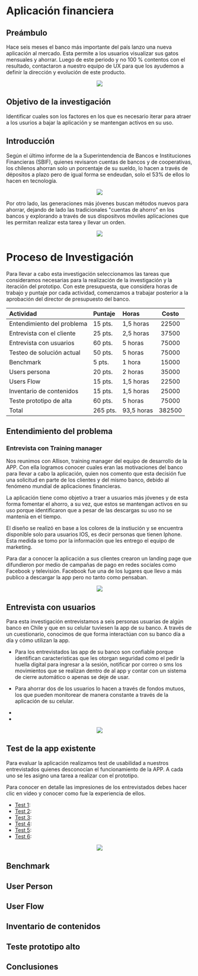 # Aplicación financiera

## Preámbulo

Hace seis meses el banco más importante del país lanzo una nueva aplicación al mercado. Esta permite a los usuarios visualizar sus gatos mensuales y ahorrar. Luego de este periodo y no 100 % contentos con el resultado, contactaron a nuestro equipo de UX para que los ayudemos a definir la dirección y evolución de este producto. 

<p align="center">
  <img src="https://camo.githubusercontent.com/0afcd9080c9c9ce41c3c08c67005dc5242143980/68747470733a2f2f6c68332e676f6f676c6575736572636f6e74656e742e636f6d2f5779665550757252756f587979655a53635174644c686b3036335a6f7a546f566c756a6f6c6a756c335444774a57354b5a79334f6d5f4c7675422d54423949634732725f424353706f5874584c2d625a6a496547424678516d4c344759454d3251586e516f7671364576697859614f5f5a352d67464d766c6a4d396a79653762566f66656e644d74654249">
</p>

##  Objetivo de la investigación

Identificar cuales son los factores en los que es necesario iterar para atraer a los usurios a bajar la aplicación y se mantengan activos en su uso.

## Introducción

Según el último informe de la a Superintendencia de Bancos e Instituciones Financieras (SBIF), quienes revisaron cuentas de bancos y de cooperativas, los chilenos ahorran solo un porcentaje de su sueldo, lo hacen a través de dépositos a plazo pero de igual forma se endeudan, solo el 53% de ellos lo hacen en tecnología.


<p align="center">
  <img src="https://github.com/ConstanzaGarcia/scl-2018-1-fintech-app/blob/master/assets/img/2.png">
</p>

Por otro lado, las generaciones más jóvenes buscan métodos nuevos para ahorrar, dejando de lado las tradicionales "cuentas de ahorro" en los bancos y explorando a través de sus dispositvos móviles aplicaciones que les permitan realizar esta tarea y llevar un orden.

<p align="center">
  <img src="https://github.com/ConstanzaGarcia/scl-2018-1-fintech-app/blob/master/assets/img/1.png">
</p>


# Proceso de Investigación

Para llevar a cabo esta investigación seleccionamos las tareas que consideramos necesarias para la realización de la investigación y la iteración del prototipo. Con este presupuesta, que considera horas de trabajo y puntaje por cada actividad, comenzamos a trabajar posterior a la aprobación del director de presupuesto del banco.

|Actividad |Puntaje |Horas |Costo |
|:----|:---|:---|:---:|
|Entendimiento del problema|15 pts.| 1,5 horas | 22500|
|Entrevista con el cliente|25 pts. |2,5 horas | 37500|
|Entrevista con usuarios|60 pts. |5 horas | 75000 |
|Testeo de solución actual|50 pts.| 5 horas | 75000| 
|Benchmark |5 pts.| 1 hora |15000 |
|Users persona | 20 pts. | 2 horas| 35000 |
|Users Flow |15 pts. | 1,5 horas | 22500 |
|Inventario de contenidos |15 pts. | 1,5 horas | 25000|
|Teste prototipo de alta |60 pts. | 5 horas | 75000 |
|Total |265 pts.| 93,5 horas | 382500|

## Entendimiento del problema
### Entrevista con Training manager 

Nos reunimos con Allison, training manager del equipo de desarrollo de la APP. Con ella logramos conocer cuales eran las motivaciones del banco para llevar a cabo la aplicación, quien nos comento que esta decisión fue una solicitud en parte de los clientes y del mismo banco, debido al fenómeno mundial de aplicaciones financieras. 

La aplicación tiene como objetivo a traer a usuarios más jóvenes y de esta forma fomentar el ahorro, a su vez, que estos se mantengan activos en su uso porque identificaron que a pesar de las descargas su uso no se mantenía en el tiempo. 

El diseño se realizó en base a los colores de la instiución y se encuentra disponible solo para usuarios IOS, es decir personas que tienen Iphone. Esta medida se tomo por la información que les entrego el equipo de marketing. 

Para dar a conocer la aplicación a sus clientes crearon un landing page que difundieron por medio de campañas de pago en redes sociales como Facebook y televisión. Facebook fue una de los lugares que llevo a más publico a descargar la app pero no tanto como pensaban. 

<p align="center">
  <img src="https://github.com/ConstanzaGarcia/scl-2018-1-fintech-app/blob/master/assets/img/trainingmanager.jpeg">
</p>


## Entrevista con usuarios

Para esta investigación entrevistamos a seis personas usuarias de algún banco en Chile y que en su celular tuviesen la app de su banco. A través de un cuestionario, conocimos de que forma interactúan con su banco día a día y cómo utilizan la app.

- Para los entrevistados las app de su banco son confiable porque identifican caracteristicas que les otorgan seguridad como el pedir la huella digital para ingresar a la sesión, notificar por correo o sms los movimientos que se realizan dentro de al app y contar con un sistema de cierre automático o apenas se deje de usar. 

- Para ahorrar dos de los usuarios lo hacen a través de fondos mutuos, los que pueden monitorear de manera constante a través de la aplicación de su celular.
-
-


<p align="center">
  <img src="https://github.com/ConstanzaGarcia/scl-2018-1-fintech-app/blob/master/assets/img/insightentrevistadosunos.jpeg">
</p>


## Test de la app existente

Para evaluar la aplicación realizamos test de usabilidad a nuestros entrevistados quienes desconocían el funcionamiento de la APP. A cada uno se les asigno una tarea a realizar con el prototipo.

Para conocer en detalle las impresiones de los entrevistados debes hacer clic en vídeo y conocer como fue la experiencia de ellos. 

- [Test 1](https://drive.google.com/file/d/1uT9cdasWc6RrAemjXEPp2hpImdhzZCjM/view?usp=sharing):
- [Test 2](https://www.useloom.com/share/74be4a4db53947798e0873ec2809fc96):
- [Test 3](https://drive.google.com/file/d/1RZageyxc5eE8NU8tQDqSqXqlA9Kj5XC2/view?usp=sharing):
- [Test 4](https://www.useloom.com/share/1bdaa3cad24644fba3d0fff60ea1785e):
- [Test 5](https://www.useloom.com/share/2bc6c59ebdf64310ac3f12ce5ca5acc6): 
- [Test 6](https://www.useloom.com/share/503cc5e48cc94e5ea7a3f18544933098):

<p align="center">
  <img src="https://github.com/ConstanzaGarcia/scl-2018-1-fintech-app/blob/master/assets/img/testprototipoexistente.jpeg">
</p>



## Benchmark
## User Person
## User Flow
## Inventario de contenidos
## Teste prototipo alto
## Conclusiones
